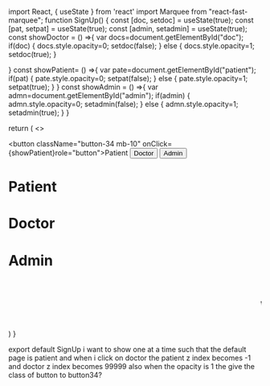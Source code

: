 import React, { useState } from 'react'
import Marquee from "react-fast-marquee";
function SignUp() {
    const [doc, setdoc] = useState(true);
    const [pat, setpat] = useState(true);
    const [admin, setadmin] = useState(true);
   const showDoctor = () =>{
    var docs=document.getElementById("doc");
    if(doc)
    {
        docs.style.opacity=0;
        setdoc(false);
    }
    else
    {
        docs.style.opacity=1;
        setdoc(true);
    }
    
   }
   const showPatient= () =>{
    var pate=document.getElementById("patient");
    if(pat)
    {
        pate.style.opacity=0;
        setpat(false);
    }
    else
    {
        pate.style.opacity=1;
        setpat(true);
    }
   }
   const showAdmin = () =>{
    var admn=document.getElementById("admin");
    if(admin)
    {
        admn.style.opacity=0;
        setadmin(false);
    }
    else
    {
        admn.style.opacity=1;
        setadmin(true);
    }
   }
    
  return (
    <>
    <div className='flex items-center pointer-events-auto justify-center'>
        <div className='flex gap-x-5'>
        <button className="button-34  mb-10" onClick={showPatient}role="button">Patient</button>
    <button  className="button-33 mb-10" role="button" onClick={showDoctor}>Doctor</button>
    <button  className="button-33 mb-10" role="button" onClick={showAdmin}>Admin</button>
    </div>
    </div>
    <div className='xl:flex relative xl:items-center xl:justify-center w-full flex flex-col items-center justify-center gap-5'>
        <div id='patient' className='w-[100%] xl:w-[60%] opacity-0 h-[70vh] glass'>
            <h1>Patient</h1>
        </div>
        <div id='doc' className='w-[100%] top-0 left-[204px] xl:w-[60%] absolute h-[70vh] glass opacity-0 '>
            <h1>Doctor</h1>
        </div>
        <div id='admin' className='w-[100%] top-0 left-[204px] xl:w-[60%] absolute h-[70vh] glass opacity-0 '>
            <h1>Admin</h1>
        </div>
        <Marquee>
            <h1 className='text-[4vw]'> Welcome! Access personalized health tips, book appointments, and manage health records. Sign up for a free consultation. Stay hydrated, exercise, and eat well. Contact our 24/7 support team for help.

</h1>
 
</Marquee>
    </div>
    </>
  )
}

export default SignUp i want to show one at a time such that the default page is patient and when i click on doctor the patient z index becomes -1 and doctor z index becomes 99999 also when the opacity is 1 the give the class of button to button34?